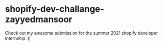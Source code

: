 # shopify-dev-challange-zayyedmansoor
Check out my awesome submission for the summer 2021 shopify developer internship :))
